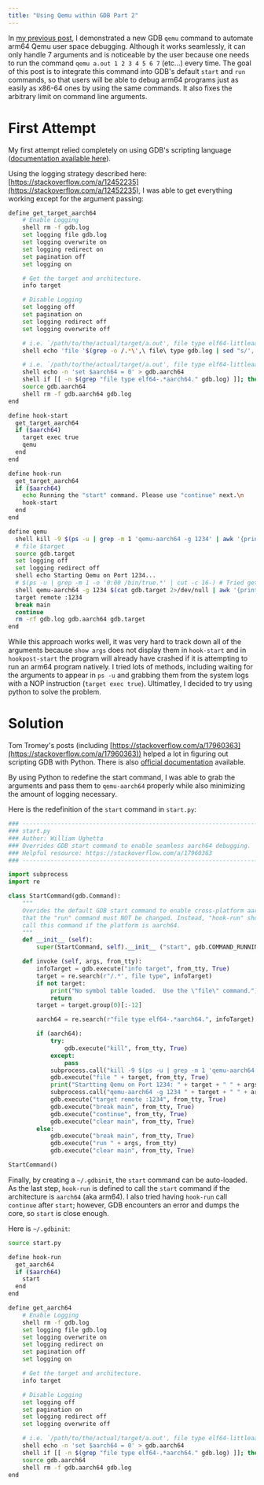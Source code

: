 ```yaml
---
title: "Using Qemu within GDB Part 2"
---
```


In [my previous post](/2018/08/14/qemu-gdb-integration),
I demonstrated a new GDB `qemu` command to automate arm64 Qemu user
space debugging. Although it works seamlessly, it can only handle 7
arguments and is noticeable by the user because one needs to run the
command `qemu a.out 1 2 3 4 5 6 7` (etc...) every time. The goal of
this post is to integrate this command into GDB's default `start` and
`run` commands, so that users will be able to debug arm64 programs
just as easily as x86-64 ones by using the same commands. It also
fixes the arbitrary limit on command line arguments.

# First Attempt

My first attempt relied completely on using GDB's scripting language
([documentation available here](ftp://ftp.gnu.org/old-gnu/Manuals/gdb/html_node/gdb_187.html#SEC192)).

Using the logging strategy described here: [https://stackoverflow.com/a/12452235](https://stackoverflow.com/a/12452235),
I was able to get everything working except for the argument passing:

``` bash
define get_target_aarch64
    # Enable Logging
    shell rm -f gdb.log
    set logging file gdb.log
    set logging overwrite on
    set logging redirect on
    set pagination off
    set logging on

    # Get the target and architecture.
    info target

    # Disable Logging
    set logging off
    set pagination on
    set logging redirect off
    set logging overwrite off

    # i.e. `/path/to/the/actual/target/a.out', file type elf64-littleaarch64.
    shell echo 'file '$(grep -o /.*\',\ file\ type gdb.log | sed "s/', file type//g") > gdb.target

    # i.e. `/path/to/the/actual/target/a.out', file type elf64-littleaarch64.
    shell echo -n 'set $aarch64 = 0' > gdb.aarch64
    shell if [[ -n $(grep "file type elf64-.*aarch64." gdb.log) ]]; then echo 1 >> gdb.aarch64; fi
    source gdb.aarch64
    shell rm -f gdb.aarch64 gdb.log
end

define hook-start
  get_target_aarch64
  if ($aarch64)
    target exec true
    qemu
  end
end

define hook-run
  get_target_aarch64
  if ($aarch64)
    echo Running the "start" command. Please use "continue" next.\n
    hook-start
  end
end

define qemu
  shell kill -9 $(ps -u | grep -m 1 'qemu-aarch64 -g 1234' | awk '{print $2}') 2>/dev/null
  # file $target
  source gdb.target
  set logging off
  set logging redirect off
  shell echo Starting Qemu on Port 1234...
  # $(ps -u | grep -m 1 -o '0:00 /bin/true.*' | cut -c 16-) # Tried getting args from ps -u
  shell qemu-aarch64 -g 1234 $(cat gdb.target 2>/dev/null | awk '{print $2}') &>/dev/stdout </dev/stdin &
  target remote :1234
  break main
  continue
  rm -rf gdb.log gdb.aarch64 gdb.target
end
```

While this approach works well, it was very hard to track down all of
the arguments because `show args` does not display them in `hook-start`
and in `hookpost-start` the program will already have crashed if it is
attempting to run an arm64 program natively. I tried lots of methods,
including waiting for the arguments to appear in `ps -u` and grabbing
them from the system logs with a NOP instruction (`target exec true`).
Ultimatley, I decided to try using python to solve the problem.

# Solution

Tom Tromey's posts (including [https://stackoverflow.com/a/17960363](https://stackoverflow.com/a/17960363))
helped a lot in figuring out scripting GDB with Python. There is also
[official documentation](https://sourceware.org/gdb/current/onlinedocs/gdb/Python.html)
available.

By using Python to redefine the start command, I was able to grab the
arguments and pass them to `qemu-aarch64` properly while also
minimizing the amount of logging necessary.

Here is the redefinition of the `start` command in `start.py`:
``` python
### --------------------------------------------------------------------
### start.py
### Author: William Ughetta
### Overrides GDB start command to enable seamless aarch64 debugging.
### Helpful resource: https://stackoverflow.com/a/17960363
### --------------------------------------------------------------------

import subprocess
import re

class StartCommand(gdb.Command):
    """
    Overides the default GDB start command to enable cross-platform aarch64 debugging. Note
    that the "run" command must NOT be changed. Instead, "hook-run" should be defined to
    call this command if the platform is aarch64.
    """
    def __init__ (self):
        super(StartCommand, self).__init__ ("start", gdb.COMMAND_RUNNING, gdb.COMPLETE_NONE)

    def invoke (self, args, from_tty):
        infoTarget = gdb.execute("info target", from_tty, True)
        target = re.search(r"/.*', file type", infoTarget)
        if not target:
            print("No symbol table loaded.  Use the \"file\" command.")
            return
        target = target.group(0)[:-12]

        aarch64 = re.search(r"file type elf64-.*aarch64.", infoTarget)

        if (aarch64):
            try:
                gdb.execute("kill", from_tty, True)
            except:
                pass
            subprocess.call("kill -9 $(ps -u | grep -m 1 'qemu-aarch64 -g 1234' | awk '{print $2}') 2>/dev/null", shell=True)
            gdb.execute("file " + target, from_tty, True)
            print("Startting Qemu on Port 1234: " + target + " " + args)
            subprocess.call("qemu-aarch64 -g 1234 " + target + " " + args + " &>/dev/stdout </dev/stdin &", shell=True)
            gdb.execute("target remote :1234", from_tty, True)
            gdb.execute("break main", from_tty, True)
            gdb.execute("continue", from_tty, True)
            gdb.execute("clear main", from_tty, True)
        else:
            gdb.execute("break main", from_tty, True)
            gdb.execute("run " + args, from_tty)
            gdb.execute("clear main", from_tty, True)

StartCommand()

```

Finally, by creating a `~/.gdbinit`, the `start` command can be
auto-loaded. As the last step, `hook-run` is defined to call the
`start` command if the architecture is `aarch64` (aka arm64). I also
tried having `hook-run` call `continue` after `start`; however, GDB
encounters an error and dumps the core, so `start` is close enough.

Here is `~/.gdbinit`:

``` bash
source start.py

define hook-run
  get_aarch64
  if ($aarch64)
    start
  end
end

define get_aarch64
    # Enable Logging
    shell rm -f gdb.log
    set logging file gdb.log
    set logging overwrite on
    set logging redirect on
    set pagination off
    set logging on

    # Get the target and architecture.
    info target

    # Disable Logging
    set logging off
    set pagination on
    set logging redirect off
    set logging overwrite off

    # i.e. `/path/to/the/actual/target/a.out', file type elf64-littleaarch64.
    shell echo -n 'set $aarch64 = 0' > gdb.aarch64
    shell if [[ -n $(grep "file type elf64-.*aarch64." gdb.log) ]]; then echo 1 >> gdb.aarch64; fi
    source gdb.aarch64
    shell rm -f gdb.aarch64 gdb.log
end

```
